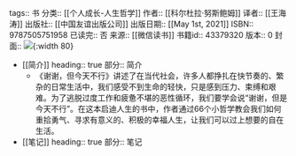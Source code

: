 tags:: 书
分类:: [[个人成长-人生哲学]]
作者:: [[科尔杜拉·努斯鲍姆]]
译者:: [[王海涛]]
出版社:: [[中国友谊出版公司]]
出版日期:: [[May 1st, 2021]]
ISBN:: 9787505751958
已读完:: 否
来源:: [[微信读书]]
书籍id:: 43379320
版本:: 0
封面:: ![](https://cdn.weread.qq.com/weread/cover/47/YueWen_43379320/s_YueWen_43379320.jpg){:width 80}

- [[简介]]
  heading:: true
  部分:: 简介
	- 《谢谢，但今天不行》讲述了在当代社会，许多人都挣扎在快节奏的、繁杂的日常生活中，我们感受不到生命的轻快，只是感到压力、束缚和艰难。为了逃脱过度工作和疲惫不堪的恶性循环，我们要学会说“谢谢，但是今天不行”。在这本启迪人生的书中，作者通过66个小哲学教会我们如何重拾勇气、寻求有意义的、积极的幸福人生，让我们可以过上想要的自在生活。
- [[笔记]]
  heading:: true
  部分:: 笔记